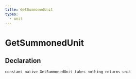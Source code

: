 ```yaml
---
title: GetSummonedUnit
types:
  - unit
---
```


# GetSummonedUnit

## Declaration

```
constant native GetSummonedUnit takes nothing returns unit
```